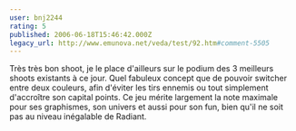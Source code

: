 ```yaml
---
user: bnj2244
rating: 5
published: 2006-06-18T15:46:42.000Z
legacy_url: http://www.emunova.net/veda/test/92.htm#comment-5505
---
```

Très très bon shoot, je le place d'ailleurs sur le podium des 3 meilleurs shoots existants à ce jour. Quel fabuleux concept que de pouvoir switcher entre deux couleurs, afin d'éviter les tirs ennemis ou tout simplement d'accroître son capital points. Ce jeu mérite largement la note maximale pour ses graphismes, son univers et aussi pour son fun, bien qu'il ne soit pas au niveau inégalable de Radiant.